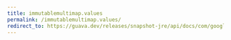 ```yaml
---
title: immutablemultimap.values
permalink: /immutablemultimap.values/
redirect_to: https://guava.dev/releases/snapshot-jre/api/docs/com/google/common/collect/ImmutableMultimap.html#values--
---
```

